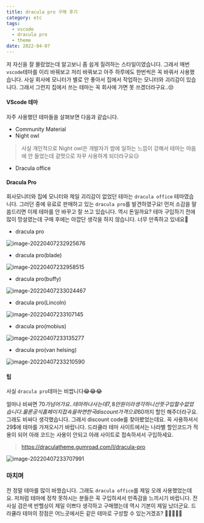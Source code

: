 ```yaml
---
title: dracula pro 구매 후기
category: etc
tags:
  - vscode
  - dracula pro
  - theme
date: 2022-04-07
---
```


저 자신을 잘 몰랐었는데 알고보니 좀 쉽게 질려하는 스타일이였습니다. 그래서 매번 `vscode`테마를 이리 바꿔보고 저리 바꿔보고 아주 하루에도 한번씩은 꼭 바꿔서 사용했습니다. 사실 회사에 모니터가 별로 안 좋아서 집에서 작업하는 모니터와 괴리감이 있습니다. 그래서 그런지 집에서 쓰는 테마는 꼭 회사에 가면 못 쓰겠더라구요..😒

#### VScode 테마

자주 사용했던 테마들을 살펴보면 다음과 같습니다.

- Community Material
- Night owl

> 사실 개인적으로 Night owl은 개발자가 밤에 일하는 느낌이 강해서 테마는 마음에 안 들었는데 겉멋으로 자꾸 사용하게 되더라구요😑

- Dracula office

#### Dracula Pro

회사모니터와 집에 모니터와 제일 괴리감이 없었던 테마는 `dracula office` 테마였습니다. 그러던 중에 유료로 판매하고 있는 `dracula pro`를 발견하였구요! 먼저 소감을 말씀드리면 이제 테마를 안 바꾸고 잘 쓰고 있습니다. 역시 돈일까요? 테마 구입하기 전에 많이 망설였는데 구매 후에는 아깝단 생각을 하지 않습니다. 너무 만족하고 있네요🤤

- dracula pro

![image-20220407232925676](../../assets/images/posts/2022-04-07-post-dracula-pro/image-20220407232925676.png)

- dracula pro(blade)

![image-20220407232958515](../../assets/images/posts/2022-04-07-post-dracula-pro/image-20220407232958515.png)

- dracula pro(buffy)

![image-20220407233024467](../../assets/images/posts/2022-04-07-post-dracula-pro/image-20220407233024467.png)

- dracula pro(Lincoln)

![image-20220407233107145](../../assets/images/posts/2022-04-07-post-dracula-pro/image-20220407233107145.png)

- dracula pro(mobius)

![image-20220407233135277](../../assets/images/posts/2022-04-07-post-dracula-pro/image-20220407233135277.png)

- dracula pro(van helsing)

![image-20220407233210590](../../assets/images/posts/2022-04-07-post-dracula-pro/image-20220407233210590.png)

#### 팁

사실 `dracula pro`테마는 비쌉니다😂😂😂

얼마나 비싸면 70$가 넘어가요.. 테마 하나 사는데 7, 8만원이라 생각하니 선뜻 구입할 수 없었습니다. 물론 공식 홈페이지 접속을 하면 한국 discount 가격으로 60$까지 할인 해주더라구요. 그래도 비싸다 생각했습니다. 그래서 discount code를 찾아봤었는데요. 꼭 사용하셔서 29$에 테마를 가져오시기 바랍니다. 드라큘라 테마 사이트에서는 나라별 할인코드가 적용이 되어 아래 코드는 사용이 안되고 아래 사이트로 접속하셔서 구입하세요.

> https://draculatheme.gumroad.com/l/dracula-pro

![image-20220407233707991](../../assets/images/posts/2022-04-07-post-dracula-pro/image-20220407233707991.png)

### 마치며

전 정말 테마를 많이 바꿨습니다. 그래도 `dracula office`를 제일 오래 사용했었는데요. 저처럼 테마에 정착 못하시는 분들은 꼭 구입하셔서 만족감을 느끼시기 바랍니다. 전 사실 검은색 반헬싱이 제일 이쁘다 생각하고 구매했는데 역시 기본이 제일 났더군요. 드라큘라 테마의 장점은 어느곳에서든 같은 테마로 구성할 수 있는거겠죠? 🧛‍♂️🧛‍♀️💕
